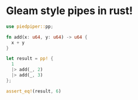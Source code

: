# Gleam style pipes in rust!

```rust
use piedpiper::pp;

fn add(x: u64, y: u64) -> u64 {
  x + y
}

let result = pp! {
  1
  |> add(_, 2)
  |> add(_, 3)
};

assert_eq!(result, 6)
```
